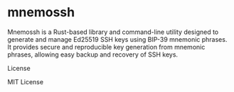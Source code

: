 # mnemossh

Mnemossh is a Rust-based library and command-line utility designed to generate and manage Ed25519 SSH keys using BIP-39 mnemonic phrases. It provides secure and reproducible key generation from mnemonic phrases, allowing easy backup and recovery of SSH keys.

License

MIT License